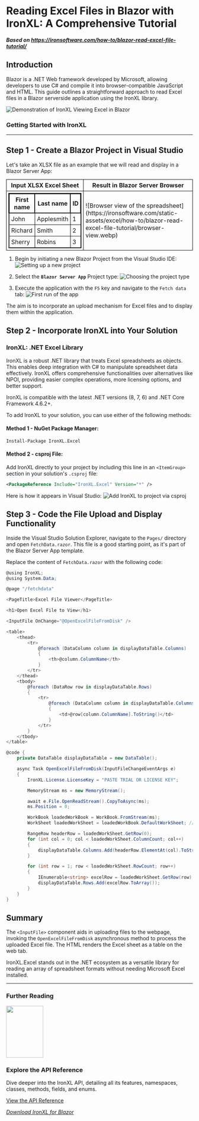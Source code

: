 # Reading Excel Files in Blazor with IronXL: A Comprehensive Tutorial

***Based on <https://ironsoftware.com/how-to/blazor-read-excel-file-tutorial/>***


## Introduction

Blazor is a .NET Web framework developed by Microsoft, allowing developers to use C# and compile it into browser-compatible JavaScript and HTML. This guide outlines a straightforward approach to read Excel files in a Blazor serverside application using the IronXL library.

![Demonstration of IronXL Viewing Excel in Blazor](https://ironsoftware.com/static-assets/excel/how-to/blazor-read-excel-file-tutorial/demo.gif)

### Getting Started with IronXL


----------------------------------

## Step 1 - Create a Blazor Project in Visual Studio

Let's take an XLSX file as an example that we will read and display in a Blazor Server App:

<div>
<table style="margin: 0 auto 0 auto">
<tr>
    <th style="border: 1px solid black ; padding: 5px;">Input XLSX Excel Sheet</th>
    <th style="border: 1px solid black ; padding: 5px;">Result in Blazor Server Browser</th>
</tr>
<tr>
    <td style="border: 1px solid black ; padding: 5px;">
        <table style="border: 1px solid black ; margin: 0 auto 0 auto">
            <tr>
                <th style="border: 2px solid black ; padding: 5px;">First name</th>
                <th style="border: 2px solid black ; padding: 5px;">Last name</th>
                <th style="border: 2px solid black ; padding: 5px;">ID</th>
            </tr>
            <tr>
                <td style="border: 1px solid black ; padding: 5px;">John</td>
                <td style="border: 1px solid black ; padding: 5px;">Applesmith</td>
                <td style="border: 1px solid black ; padding: 5px;">1</td>
            </tr>
            <tr>
                <td style="border: 1px solid black ; padding: 5px;">Richard</td>
                <td style="border: 1px solid black ; padding: 5px;">Smith</td>
                <td style="border: 1px solid black ; padding: 5px;">2</td>
            </tr>
            <tr>
                <td style="border: 1px solid black ; padding: 5px;">Sherry</td>
                <td style="border: 1px solid black ; padding: 5px;">Robins</td>
                <td style="border: 1px solid black ; padding: 5px;">3</td>
            </tr>
        </table>
    </td>
    <td style="border: 1px solid black ; padding: 5px;">
        ![Browser view of the spreadsheet](https://ironsoftware.com/static-assets/excel/how-to/blazor-read-excel-file-tutorial/browser-view.webp)
    </td>
</tr>
</table>
</div>

1. Begin by initiating a new Blazor Project from the Visual Studio IDE:
    ![Setting up a new project](https://ironsoftware.com/static-assets/excel/how-to/blazor-read-excel-file-tutorial/new-project.webp)

2. Select the **`Blazor Server App`** Project type:
    ![Choosing the project type](https://ironsoftware.com/static-assets/excel/how-to/blazor-read-excel-file-tutorial/choose-blazor-project-type.webp)

3. Execute the application with the `F5` key and navigate to the `Fetch data` tab:
    ![First run of the app](https://ironsoftware.com/static-assets/excel/how-to/blazor-read-excel-file-tutorial/first-run.webp)

The aim is to incorporate an upload mechanism for Excel files and to display them within the application.

## Step 2 - Incorporate IronXL into Your Solution

### IronXL: .NET Excel Library

IronXL is a robust .NET library that treats Excel spreadsheets as objects. This enables deep integration with C# to manipulate spreadsheet data effectively. IronXL offers comprehensive functionalities over alternatives like NPOI, providing easier complex operations, more licensing options, and better support.

IronXL is compatible with the latest .NET versions (8, 7, 6) and .NET Core Framework 4.6.2+.

To add IronXL to your solution, you can use either of the following methods:

#### Method 1 - NuGet Package Manager:

```shell
Install-Package IronXL.Excel
```

#### Method 2 - csproj File:

Add IronXL directly to your project by including this line in an `<ItemGroup>` section in your solution's `.csproj` file:

```xml
<PackageReference Include="IronXL.Excel" Version="*" />
```

Here is how it appears in Visual Studio:
![Add IronXL to project via csproj](https://ironsoftware.com/static-assets/excel/how-to/blazor-read-excel-file-tutorial/add-ironxl-csproj.webp)

## Step 3 - Code the File Upload and Display Functionality

Inside the Visual Studio Solution Explorer, navigate to the `Pages/` directory and open `FetchData.razor`. This file is a good starting point, as it's part of the Blazor Server App template.

Replace the content of `FetchData.razor` with the following code:

```cs
@using IronXL;
@using System.Data;

@page "/fetchdata"

<PageTitle>Excel File Viewer</PageTitle>

<h1>Open Excel File to View</h1>

<InputFile OnChange="@OpenExcelFileFromDisk" />

<table>
    <thead>
        <tr>
            @foreach (DataColumn column in displayDataTable.Columns)
            {
                <th>@column.ColumnName</th>
            }
        </tr>
    </thead>
    <tbody>
        @foreach (DataRow row in displayDataTable.Rows)
        {
            <tr>
                @foreach (DataColumn column in displayDataTable.Columns)
                {
                    <td>@row[column.ColumnName].ToString()</td>
                }
            </tr>
        }
    </tbody>
</table>

@code {
    private DataTable displayDataTable = new DataTable();

    async Task OpenExcelFileFromDisk(InputFileChangeEventArgs e)
    {
        IronXL.License.LicenseKey = "PASTE TRIAL OR LICENSE KEY";

        MemoryStream ms = new MemoryStream();

        await e.File.OpenReadStream().CopyToAsync(ms);
        ms.Position = 0;

        WorkBook loadedWorkBook = WorkBook.FromStream(ms);
        WorkSheet loadedWorkSheet = loadedWorkBook.DefaultWorkSheet; // Or use .GetWorkSheet()

        RangeRow headerRow = loadedWorkSheet.GetRow(0);
        for (int col = 0; col < loadedWorkSheet.ColumnCount; col++)
        {
            displayDataTable.Columns.Add(headerRow.ElementAt(col).ToString());
        }

        for (int row = 1; row < loadedWorkSheet.RowCount; row++)
        {
            IEnumerable<string> excelRow = loadedWorkSheet.GetRow(row).ToArray().Select(c => c.ToString());
            displayDataTable.Rows.Add(excelRow.ToArray());
        }
    }
}
```

## Summary

The `<InputFile>` component aids in uploading files to the webpage, invoking the `OpenExcelFileFromDisk` asynchronous method to process the uploaded Excel file. The HTML renders the Excel sheet as a table on the web tab.

IronXL.Excel stands out in the .NET ecosystem as a versatile library for reading an array of spreadsheet formats without needing Microsoft Excel installed.

<hr class="separator">

### Further Reading

<div class="tutorial-section">
  <div class="row">
    <div class="col-sm-4">
      <div class="tutorial-image">
        <img style="max-width: 110px; width: 100px; height: 140px;" class="img-responsive add-shadow" src="https://ironsoftware.com/img/svgs/documentation.svg">
      </div>
    </div>
    <div class="col-sm-8">
      <h3>Explore the API Reference</h3>
      <p>Dive deeper into the IronXL API, detailing all its features, namespaces, classes, methods, fields, and enums.</p>
      <a class="doc-link" href="https://ironsoftware.com/csharp/excel/object-reference/api/" target="_blank">View the API Reference <i class="fa fa-chevron-right"></i></a>
      </div>
  </div>
</div>

*[Download IronXL for Blazor](https://ironsoftware.com/csharp/excel/how-to/blazor-read-excel-file-tutorial/)*